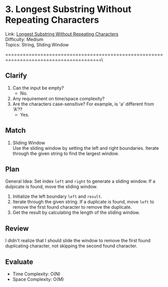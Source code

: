 # 3. Longest Substring Without Repeating Characters
Link: [Longest Substring Without Repeating Characters](https://leetcode.com/problems/longest-substring-without-repeating-characters/description/)\
Difficulty: Medium\
Topics: String, Sliding Window

=======================================================================================\

## Clarify
1. Can the input be empty?
   - No.
2. Any requirement on time/space complexity?
3. Are the characters case-sensitive? For example, is 'a' different from 'A'??
   - Yes.
## Match
1. Sliding Window\
   Use the sliding window by setting the left and right boundaries. Iterate through the given string to find the largest window.
## Plan
General Idea: Set index `left` and `right` to generate a sliding window. If a dulpicate is found, move the sliding window.
1. Initialize the left boundary `left` and `result`.
2. Iterate through the given string. If a duplicate is found, move `left` to remove the first found character to remove the duplicate.
3. Get the result by calculating the length of the sliding window.
## Review
I didn't realize that I should slide the window to remove the first found duplicating character, not skipping the second found character.
## Evaluate
- Time Complexity: O(N)
- Space Complexity: O(M)
